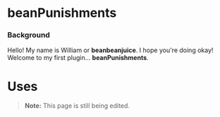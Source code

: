 # beanPunishments
### Background
Hello! My name is William or **beanbeanjuice**. I hope you're doing okay! Welcome to my first plugin... **beanPunishments**.


# Uses

> **Note:** This page is still being edited.
